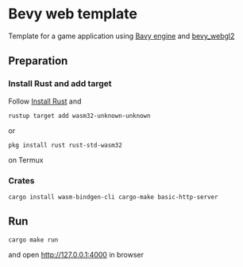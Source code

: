# Bevy web template

Template for a game application using [Bavy engine](https://bevyengine.org/) and [bevy_webgl2](https://github.com/mrk-its/bevy_webgl2)

## Preparation

### Install Rust and add target

Follow [Install Rust](https://www.rust-lang.org/tools/install) and

```shell
rustup target add wasm32-unknown-unknown
```

or

```shell
pkg install rust rust-std-wasm32
```

on Termux

### Crates

```shell
cargo install wasm-bindgen-cli cargo-make basic-http-server
```

## Run

```shell
cargo make run
```

and open http://127.0.0.1:4000 in browser
